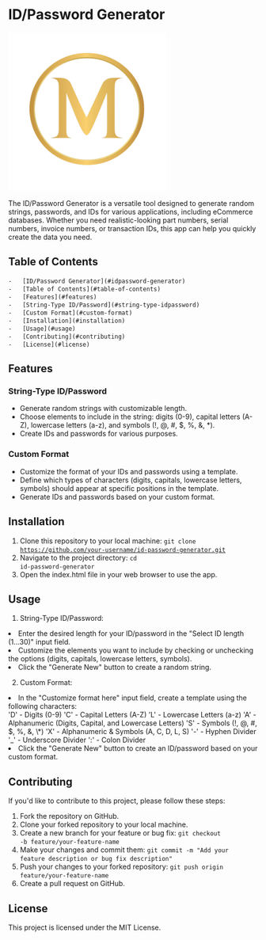 # ID/Password Generator

![ID/Password Generator Logo](./m-gold-s.png)

The ID/Password Generator is a versatile tool designed to generate random strings, passwords, and IDs for various applications, including eCommerce databases. Whether you need realistic-looking part numbers, serial numbers, invoice numbers, or transaction IDs, this app can help you quickly create the data you need.

## Table of Contents

    -   [ID/Password Generator](#idpassword-generator)
    -   [Table of Contents](#table-of-contents)
    -   [Features](#features)
    -   [String-Type ID/Password](#string-type-idpassword)
    -   [Custom Format](#custom-format)
    -   [Installation](#installation)
    -   [Usage](#usage)
    -   [Contributing](#contributing)
    -   [License](#license)

## Features

### String-Type ID/Password

-   Generate random strings with customizable length.
-   Choose elements to include in the string: digits (0-9), capital letters (A-Z), lowercase letters (a-z), and symbols (!, @, #, $, %, &, \*).
-   Create IDs and passwords for various purposes.

### Custom Format

-   Customize the format of your IDs and passwords using a template.
-   Define which types of characters (digits, capitals, lowercase letters, symbols) should appear at specific positions in the template.
-   Generate IDs and passwords based on your custom format.

## Installation

1. Clone this repository to your local machine: <code>git clone https://github.com/your-username/id-password-generator.git</code>
2. Navigate to the project directory: <code>cd id-password-generator</code>
3. Open the index.html file in your web browser to use the app.

## Usage

1. String-Type ID/Password:
 <li>Enter the desired length for your ID/password in the "Select ID length (1...30)" input field.</li>
 <li>Customize the elements you want to include by checking or unchecking the options (digits, capitals, lowercase letters, symbols).</li>
 <li>Click the "Generate New" button to create a random string.</li>

2. Custom Format:
 <li>In the "Customize format here" input field, create a template using the following characters:</li>
    'D' - Digits (0-9)
    'C' - Capital Letters (A-Z)
    'L' - Lowercase Letters (a-z)
    'A' - Alphanumeric (Digits, Capital, and Lowercase Letters)
    'S' - Symbols (!, @, #, $, %, &, \*)
    'X' - Alphanumeric & Symbols (A, C, D, L, S)
    '-' - Hyphen Divider
    '_' - Underscore Divider
    ':' - Colon Divider
 <li>Click the "Generate New" button to create an ID/password based on your custom format.</li>

## Contributing

If you'd like to contribute to this project, please follow these steps:

1. Fork the repository on GitHub.
2. Clone your forked repository to your local machine.
3. Create a new branch for your feature or bug fix: <code>git checkout -b feature/your-feature-name</code>
4. Make your changes and commit them: <code>git commit -m "Add your feature description or bug fix description"</code>
5. Push your changes to your forked repository: <code>git push origin feature/your-feature-name</code>
6. Create a pull request on GitHub.

## License

This project is licensed under the MIT License.
